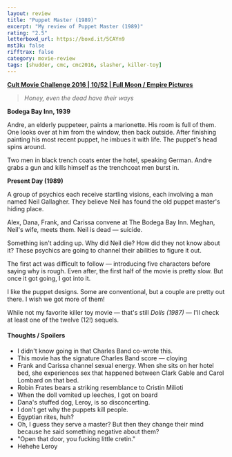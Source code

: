 ```yaml
---
layout: review
title: "Puppet Master (1989)"
excerpt: "My review of Puppet Master (1989)"
rating: "2.5"
letterboxd_url: https://boxd.it/5CAYn9
mst3k: false
rifftrax: false
category: movie-review
tags: [shudder, cmc, cmc2016, slasher, killer-toy]
---
```


<b><a href="https://boxd.it/q7ygw/detail" title="Cult Movie Challenge 2016 | 10/52 | Full Moon / Empire Pictures" target="_blank" rel="noopener">Cult Movie Challenge 2016 | 10/52 | Full Moon / Empire Pictures</a></b>

<blockquote><i>Honey, even the dead have their ways</i></blockquote>
<b>Bodega Bay Inn, 1939</b>

Andre, an elderly puppeteer, paints a marionette. His room is full of them. One looks over at him from the window, then back outside. After finishing painting his most recent puppet, he imbues it with life. The puppet's head spins around.

Two men in black trench coats enter the hotel, speaking German. Andre grabs a gun and kills himself as the trenchcoat men burst in.

<b>Present Day (1989)</b>

A group of psychics each receive startling visions, each involving a man named Neil Gallagher. They believe Neil has found the old puppet master's hiding place.

Alex, Dana, Frank, and Carissa convene at The Bodega Bay Inn. Meghan, Neil's wife, meets them. Neil is dead — suicide.

Something isn't adding up. Why did Neil die? How did they not know about it? These psychics are going to channel their abilities to figure it out.

The first act was difficult to follow — introducing five characters before saying why is rough. Even after, the first half of the movie is pretty slow. But once it got going, I got into it.

I like the puppet designs. Some are conventional, but a couple are pretty out there. I wish we got more of them!

While not my favorite killer toy movie — that's still <i>Dolls (1987)</i> — I'll check at least one of the twelve (12!) sequels.

#### Thoughts / Spoilers

- I didn't know going in that Charles Band co-wrote this.
- This movie has the signature Charles Band score — cloying
- Frank and Carissa channel sexual energy. When she sits on her hotel bed, she experiences sex that happened between Clark Gable and Carol Lombard on that bed.
- Robin Frates bears a striking resemblance to Cristin Milioti
- When the doll vomited up leeches, I got on board
- Dana's stuffed dog, Leroy, is so disconcerting.
- I don't get why the puppets kill people.
- Egyptian rites, huh?
- Oh, I guess they serve a master? But then they change their mind because he said something negative about them?
- "Open that door, you fucking little cretin."
- Hehehe Leroy

